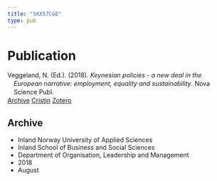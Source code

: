 ```yaml
---
title: "SKX57CGE"
type: pub
---
```

<h1>Publication</h1>
<article id="csl-bib-container-SKX57CGE" class="csl-bib-container">
  <div class="csl-bib-body" style="line-height: 1.35; padding-left: 1em; text-indent:-1em;">
  <div class="csl-entry">Veggeland, N. (Ed.). (2018). <i>Keynesian policies - a new deal in the European narrative: employment, equality and sustainability</i>. Nova Science Publ.</div>
</div>
  <div class="csl-bib-buttons">
    <a href="#taxonomy-article-SKX57CGE" class="csl-bib-button">Archive</a>
    <a href="https://app.cristin.no/results/show.jsf?id=1602710" alt="Cristin URL" class="csl-bib-button">Cristin</a>
    <a href="http://zotero.org/groups/5402882/items/SKX57CGE" alt="Zotero URL" class="csl-bib-button">Zotero</a>
  </div>
  <div id="csl-bib-meta-container-SKX57CGE"></div>
</article>
<div id="csl-bib-meta-SKX57CGE" class="csl-bib-meta">
  <article id="taxonomy-article-SKX57CGE" class="taxonomy-article">
    <h1>Archive</h1>
    <ul>
      <li>Inland Norway University of Applied Sciences</li>
      <li>Inland School of Business and Social Sciences</li>
      <li>Department of Organisation, Leadership and Management</li>
      <li>2018</li>
      <li>August</li>
    </ul>
  </article>
</div>
